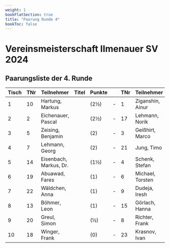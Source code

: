 ```yaml
---
weight: 1
bookFlatSection: true
title: "Paarung Runde 4"
bookToc: false
---
```


# Vereinsmeisterschaft Ilmenauer SV 2024
## Paarungsliste der 4. Runde

| Tisch | TNr | Teilnehmer         | Titel | Punkte |   | TNr | Teilnehmer         | Titel | Punkte | Ergebnis |
|-------|-----|--------------------|-------|--------|---|-----|--------------------|-------|--------|----------|
| 1     | 10  | Hartung, Markus    |       | (2½)   | - | 1   | Ziganshin, Ainur   |       | (2½)   | 0 - 1    |
| 2     | 2   | Eichenauer, Pascal |       | (2½)   | - | 17  | Lehmann, Norik     |       | (2)    | 1 - 0    |
| 3     | 5   | Zeising, Benjamin  |       | (2)    | - | 3   | Geißhirt, Marco    |       | (2)    | ½ - ½    |
| 4     | 7   | Lehmann, Georg     |       | (2)    | - | 21  | Jung, Timo         |       | (2)    | 0 - 1    |
| 5     | 14  | Eisenbach, Markus, Dr. |    | (1½)   | - | 4   | Schenk, Stefan     |       | (1½)   | 1 - 0    |
| 6     | 19  | Abuawad, Fares     |       | (1)    | - | 6   | Michael, Torsten   |       | (1)    | 0 - 1    |
| 7     | 22  | Wäldchen, Anna     |       | (1)    | - | 9   | Dudeja, Iresh      |       | (1)    | 0 - 1    |
| 8     | 13  | Böhmer, Leon       |       | (1)    | - | 15  | Görlach, Hanna     |       | (1)    | 0 - 1    |
| 9     | 20  | Greul, Simon       |       | (½)    | - | 8   | Richter, Frank     |       | (½)    | ½ - ½    |
| 10    | 18  | Winger, Frank      |       | (0)    | - | 23  | Krasnov, Ivan      |       | (0)    | 0 - 1    |